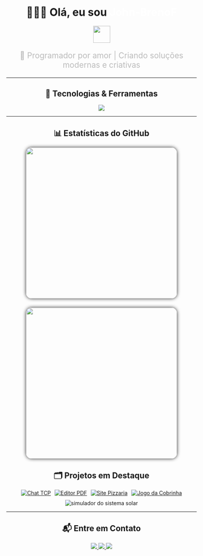 
<div align="center">

# 👨‍💻✨ Olá, eu sou <span style="color:#ffffff;">John-BrenoF</span>  
<img src="https://media.giphy.com/media/26tn33aiTi1jkl6H6/giphy.gif" width="45"/>

<p style="color:#bbb; font-size:1.3rem;">
  🚀 Programador por amor | Criando soluções modernas e criativas
</p>

---

## 🚀 Tecnologias & Ferramentas  

<p align="center">
  <a href="https://skillicons.dev">
    <img src="https://skillicons.dev/icons?i=python,js,html,css,cpp,rust,ruby,vue,nuxt,tailwind,linux&theme=dark" />
  </a>
</p>

---

## 📊 Estatísticas do GitHub  

<div align="center" style="display:flex; flex-wrap:wrap; flex-direction:row; gap:24px; justify-content:center;">
  <img src="https://github-readme-stats.vercel.app/api?username=John-BrenoF&show_icons=true&count_private=true&border_radius=15&bg_color=111&title_color=fff&icon_color=fff&text_color=bbb&hide_border=true" width="400" style="border-radius:15px; box-shadow:0 0 10px #333;"/>
  <img src="https://github-readme-stats.vercel.app/api/top-langs/?username=John-BrenoF&layout=compact&hide=css,html&border_radius=15&bg_color=111&title_color=fff&text_color=bbb&hide_border=true" width="400" style="border-radius:15px; box-shadow:0 0 10px #333;"/>
</div>

## 🗂️ Projetos em Destaque  

<p align="center" style="display: flex; flex-wrap: wrap; justify-content: center; gap: 10px;">
  <a href="https://github.com/John-BrenoF/chat-TCP">
    <img alt="Chat TCP" src="https://img.shields.io/badge/Chat_TCP-222?style=for-the-badge&logo=github&logoColor=white"/>
  </a>
  <a href="https://github.com/John-BrenoF/hayd-pdf">
    <img alt="Editor PDF" src="https://img.shields.io/badge/Editor_PDF-222?style=for-the-badge&logo=github&logoColor=white"/>
  </a>
  <a href="https://github.com/John-BrenoF/site-pizzaria">
    <img alt="Site Pizzaria" src="https://img.shields.io/badge/Site_Pizzaria-222?style=for-the-badge&logo=github&logoColor=white"/>
  </a>
  <a href="https://github.com/John-BrenoF/jogo-da-cobrinhha">
    <img alt="Jogo da Cobrinha" src="https://img.shields.io/badge/Jogo_da_Cobrinha-222?style=for-the-badge&logo=github&logoColor=white"/>
  </a>
  <a>
    <img alt="simulador do sistema solar" src="https://img.shields.io/badge/simulador-sistemas-sola-222?style=for-the-badge&logo=github&logoColor=white"/>
  </a>
</p>

---

## 📬 Entre em Contato

<p align="center">
  <a href="mailto:johnbrenosf7@proton.me">
    <img src="https://img.shields.io/badge/ProtonMail-8B50A3?style=for-the-badge&logo=protonmail&logoColor=white" />
  </a>
  <a href="https://t.me/+5596992042191" target="_blank">
    <img src="https://img.shields.io/badge/Telegram-26A5E4?style=for-the-badge&logo=telegram&logoColor=white" />
  </a>
  <a href="https://www.threads.net/@john_breno.812" target="_blank">
    <img src="https://img.shields.io/badge/Threads-000000?style=for-the-badge&logo=threads&logoColor=white" />
  </a>
</p>

